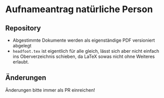 # Aufnameantrag natürliche Person

## Repository

* Abgestimmte Dokumente werden als eigenständige PDF versioniert abgelegt
* `headfoot.tex` ist eigentlich für alle gleich, lässt sich aber nicht einfach ins Oberverzeichnis schieben, da LaTeX sowas nicht ohne Weiteres erlaubt.

## Änderungen

Änderungen bitte immer als PR einreichen!
